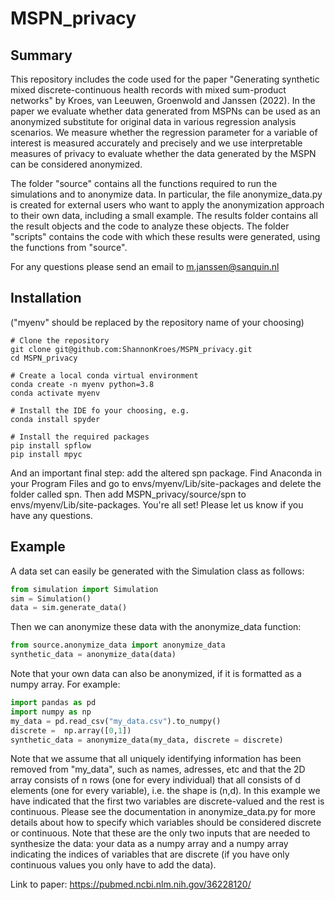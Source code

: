 # MSPN_privacy


## Summary

This repository includes the code used for the paper "Generating synthetic mixed discrete-continuous health records with mixed sum-product networks" by Kroes, van Leeuwen, Groenwold and Janssen (2022). In the paper we evaluate whether data generated from MSPNs can be used as an anonymized substitute for original data in various regression analysis scenarios. We measure whether the regression parameter for a variable of interest is measured accurately and precisely and we use interpretable measures of privacy to evaluate whether the data generated by the MSPN can be considered anonymized. 

The folder "source" contains all the functions required to run the simulations and to anonymize data. In particular, the file anonymize_data.py is created for external users who want to apply the anonymization approach to their own data, including a small example. The results folder contains all the result objects and the code to analyze these objects. The folder "scripts" contains the code with which these results were generated, using the functions from "source". 

For any questions please send an email to m.janssen@sanquin.nl

## Installation
("myenv" should be replaced by the repository name of your choosing)

```
# Clone the repository
git clone git@github.com:ShannonKroes/MSPN_privacy.git
cd MSPN_privacy

# Create a local conda virtual environment
conda create -n myenv python=3.8
conda activate myenv

# Install the IDE fo your choosing, e.g.
conda install spyder

# Install the required packages
pip install spflow
pip install mpyc

```
And an important final step: add the altered spn package.
Find Anaconda in your Program Files and go to envs/myenv/Lib/site-packages and delete the folder called spn.
Then add MSPN_privacy/source/spn to envs/myenv/Lib/site-packages. 
You're all set! Please let us know if you have any questions.


## Example
A data set can easily be generated with the Simulation class as follows:

```python
from simulation import Simulation
sim = Simulation()
data = sim.generate_data()
```
Then we can anonymize these data with the anonymize_data function:

```python
from source.anonymize_data import anonymize_data
synthetic_data = anonymize_data(data)
```
Note that your own data can also be anonymized, if it is formatted as a numpy array. For example:

```python
import pandas as pd
import numpy as np
my_data = pd.read_csv("my_data.csv").to_numpy()
discrete =  np.array([0,1])
synthetic_data = anonymize_data(my_data, discrete = discrete)
```
Note that we assume that all uniquely identifying information has been removed from "my_data", such as names, adresses, etc and that the 2D array consists of n rows (one for every individual) that all consists of d elements (one for every variable), i.e. the shape is (n,d). In this example we have indicated that the first two variables are discrete-valued and the rest is continuous. Please see the documentation in anonymize_data.py for more details about how to specify which variables should be considered discrete or continuous. Note that these are the only two inputs that are needed to synthesize the data: your data as a numpy array and a numpy array indicating the indices of variables that are discrete (if you have only continuous values you only have to add the data). 

Link to paper: https://pubmed.ncbi.nlm.nih.gov/36228120/

